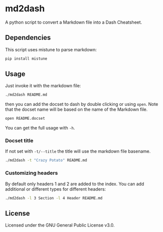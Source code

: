# md2dash

A python script to convert a Markdown file into a Dash Cheatsheet.

## Dependencies

This script uses mistune to parse markdown:

```bash
pip install mistune

```

## Usage

Just invoke it with the markdown file:

```bash
./md2dash README.md
```

then you can add the docset to dash by double clicking or using `open`.
Note that the docset name will be based on the name of the Markdown file.


```bash
open README.docset
```

You can get the full usage with `-h`.


### Docset title

If not set with `-t/--title` the title will use the markdown file basename.

```bash
./md2dash -t "Crazy Potato" README.md
```

### Customizing headers

By default only headers 1 and 2 are added to the index. You can add additional or different types for different headers:

```bash
./md2dash -l 3 Section -l 4 Header README.md
```

## License

Licensed under the GNU General Public License v3.0.

